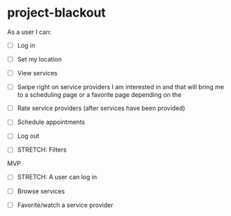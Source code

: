 # project-blackout

As a user I can:

- [ ] Log in
- [ ] Set my location 
- [ ] View services
- [ ] Swipe right on service providers I am interested in and that will bring me to a scheduling page or a favorite page depending on the 
- [ ] Rate service providers (after services have been provided)
- [ ] Schedule appointments 
- [ ] Log out 
- [ ] STRETCH: Filters 




MVP

- [ ] STRETCH: A user can log in
- [ ] Browse services
- [ ] Favorite/watch a service provider 


